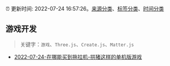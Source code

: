 :alarm_clock: 更新时间: 2022-07-24 16:57:26。[来源分类](../README.md)、[标签分类](../TAGS.md)、[时间分类](../TIMELINE.md)

## 游戏开发


> 关键字：`游戏`、`Three.js`、`Create.js`、`Matter.js`



- [2022-07-24-在哪能买到拖拉机-拱猪这样的单机版游戏](https://www.v2ex.com/t/868416) 